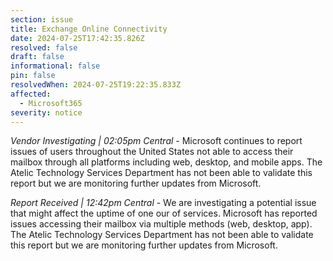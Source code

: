 ```yaml
---
section: issue
title: Exchange Online Connectivity
date: 2024-07-25T17:42:35.826Z
resolved: false
draft: false
informational: false
pin: false
resolvedWhen: 2024-07-25T19:22:35.833Z
affected:
  - Microsoft365
severity: notice
---
```

*Vendor Investigating | 02:05pm Central* - Microsoft continues to report issues of users throughout the United States not able to access their mailbox through all platforms including web, desktop, and mobile apps. The Atelic Technology Services Department has not been able to validate this report but we are monitoring further updates from Microsoft.

*Report Received | 12:42pm Central* - We are investigating a potential issue that might affect the uptime of one our of services. Microsoft has reported issues accessing their mailbox via multiple methods (web, desktop, app). The Atelic Technology Services Department has not been able to validate this report but we are monitoring further updates from Microsoft.